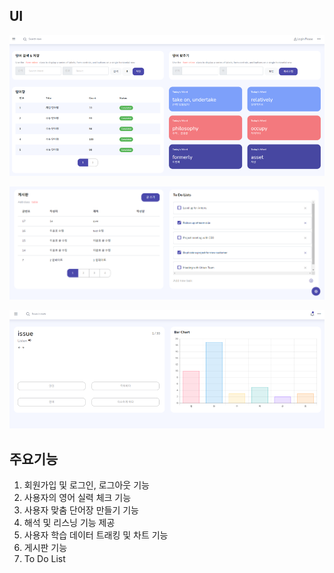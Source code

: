 ## UI

![](./메인페이지.png)

![](./메인페이지2.PNG)

![](./단어퀴즈.png)

## 주요기능

1. 회원가입 및 로그인, 로그아웃 기능
2. 사용자의 영어 실력 체크 기능
3. 사용자 맞춤 단어장 만들기 기능
4. 해석 및 리스닝 기능 제공
5. 사용자 학습 데이터 트래킹 및 차트 기능
6. 게시판 기능
7. To Do List
